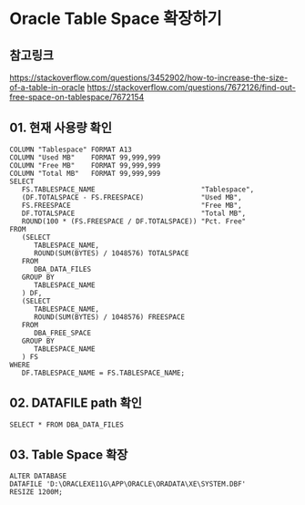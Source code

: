 # Oracle Table Space 확장하기
## 참고링크
https://stackoverflow.com/questions/3452902/how-to-increase-the-size-of-a-table-in-oracle
https://stackoverflow.com/questions/7672126/find-out-free-space-on-tablespace/7672154

## 01. 현재 사용량 확인
```
COLUMN "Tablespace" FORMAT A13
COLUMN "Used MB"    FORMAT 99,999,999
COLUMN "Free MB"    FORMAT 99,999,999
COLUMN "Total MB"   FORMAT 99,999,999
SELECT
   FS.TABLESPACE_NAME                          "Tablespace",
   (DF.TOTALSPACE - FS.FREESPACE)              "Used MB",
   FS.FREESPACE                                "Free MB",
   DF.TOTALSPACE                               "Total MB",
   ROUND(100 * (FS.FREESPACE / DF.TOTALSPACE)) "Pct. Free"
FROM
   (SELECT
      TABLESPACE_NAME,
      ROUND(SUM(BYTES) / 1048576) TOTALSPACE
   FROM
      DBA_DATA_FILES
   GROUP BY
      TABLESPACE_NAME
   ) DF,
   (SELECT
      TABLESPACE_NAME,
      ROUND(SUM(BYTES) / 1048576) FREESPACE
   FROM
      DBA_FREE_SPACE
   GROUP BY
      TABLESPACE_NAME
   ) FS
WHERE
   DF.TABLESPACE_NAME = FS.TABLESPACE_NAME;
```   
## 02. DATAFILE path 확인
```
SELECT * FROM DBA_DATA_FILES
```

## 03. Table Space 확장
```
ALTER DATABASE
DATAFILE 'D:\ORACLEXE11G\APP\ORACLE\ORADATA\XE\SYSTEM.DBF'
RESIZE 1200M;
```
